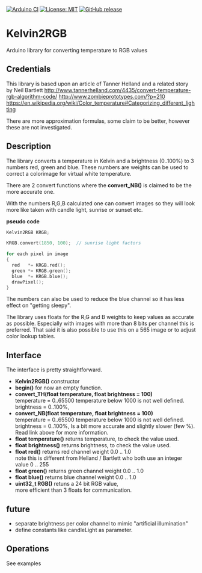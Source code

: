 
[![Arduino CI](https://github.com/RobTillaart/Kelvin2RGB/workflows/Arduino%20CI/badge.svg)](https://github.com/marketplace/actions/arduino_ci)
[![License: MIT](https://img.shields.io/badge/license-MIT-green.svg)](https://github.com/RobTillaart/Kelvin2RGB/blob/master/LICENSE)
[![GitHub release](https://img.shields.io/github/release/RobTillaart/Kelvin2RGB.svg?maxAge=3600)](https://github.com/RobTillaart/Kelvin2RGB/releases)


# Kelvin2RGB

Arduino library for converting temperature to RGB values

## Credentials

This library is based upon an article of Tanner Helland
and a related story by Neil Bartlett
http://www.tannerhelland.com/4435/convert-temperature-rgb-algorithm-code/
http://www.zombieprototypes.com/?p=210  
https://en.wikipedia.org/wiki/Color_temperature#Categorizing_different_lighting

There are more approximation formulas, some claim to be better, 
however these are not investigated.

## Description

The library converts a temperature in Kelvin and a brightness (0..100%) 
 to 3 numbers red, green and blue.
These numbers are weights can be used to correct a colorimage for virtual white temperature.

There are 2 convert functions where the **convert_NB()** is claimed to be the 
more accurate one.

With the numbers R,G,B calculated one can convert images so they will look more like 
taken with candle light, sunrise or sunset etc. 

**pseudo code**
```cpp
Kelvin2RGB KRGB;

KRGB.convert(1850, 100);  // sunrise light factors

for each pixel in image
{
  red   *= KRGB.red();
  green *= KRGB.green();
  blue  *= KRGB.blue();
  drawPixel();
}
```

The numbers can also be used to reduce the blue channel so it has less effect 
on "getting sleepy".

The library uses floats for the R,G and B weights to keep values as accurate as possible.
Especially with images with more than 8 bits per channel this is preferred.
That said it is also possible to use this on a 565 image or to adjust color lookup tables.


## Interface

The interface is pretty straightforward.

- **Kelvin2RGB()** constructor
- **begin()** for now an empty function.
- **convert_TH(float temperature, float brightness = 100)**  
    temperature = 0..65500   temperature below 1000 is not well defined.  
    brightness = 0..100%, 
- **convert_NB(float temperature, float brightness = 100)**  
    temperature = 0..65500   temperature below 1000 is not well defined.  
    brightness = 0..100%, 
    Is a bit more accurate and slightly slower (few %). Read link above for more information.
- **float temperature()** returns temperature, to check the value used.
- **float brightness()** returns brightness, to check the value used.
- **float red()** returns red channel weight 0.0 .. 1.0  
note this is different from Helland / Bartlett who both use an integer value 0 .. 255
- **float green()** returns green channel weight 0.0 .. 1.0
- **float blue()** returns blue channel weight 0.0 .. 1.0
- **uint32_t RGB()** retuns a 24 bit RGB value,  
more efficient than 3 floats for communication. 

## future

- separate brightness per color channel to mimic "artificial illumination"
- define constants like candleLight as parameter.


## Operations

See examples

